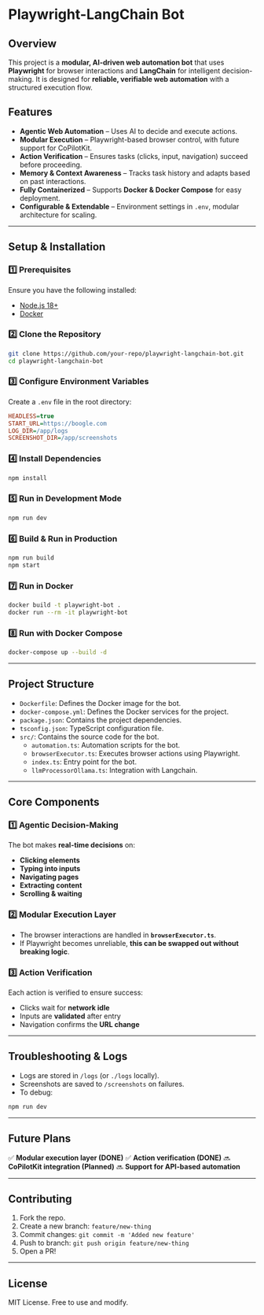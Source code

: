 # Playwright-LangChain Bot

## Overview
This project is a **modular, AI-driven web automation bot** that uses **Playwright** for browser interactions and **LangChain** for intelligent decision-making. It is designed for **reliable, verifiable web automation** with a structured execution flow.

## Features
- **Agentic Web Automation** – Uses AI to decide and execute actions.
- **Modular Execution** – Playwright-based browser control, with future support for CoPilotKit.
- **Action Verification** – Ensures tasks (clicks, input, navigation) succeed before proceeding.
- **Memory & Context Awareness** – Tracks task history and adapts based on past interactions.
- **Fully Containerized** – Supports **Docker & Docker Compose** for easy deployment.
- **Configurable & Extendable** – Environment settings in `.env`, modular architecture for scaling.

---

## Setup & Installation

### 1️⃣ Prerequisites
Ensure you have the following installed:
- [Node.js 18+](https://nodejs.org/)
- [Docker](https://www.docker.com/)

### 2️⃣ Clone the Repository
```sh
git clone https://github.com/your-repo/playwright-langchain-bot.git
cd playwright-langchain-bot
```

### 3️⃣ Configure Environment Variables
Create a `.env` file in the root directory:
```ini
HEADLESS=true
START_URL=https://boogle.com
LOG_DIR=/app/logs
SCREENSHOT_DIR=/app/screenshots
```

### 4️⃣ Install Dependencies
```sh
npm install
```

### 5️⃣ Run in Development Mode
```sh
npm run dev
```

### 6️⃣ Build & Run in Production
```sh
npm run build
npm start
```

### 7️⃣ Run in Docker
```sh
docker build -t playwright-bot .
docker run --rm -it playwright-bot
```

### 8️⃣ Run with Docker Compose
```sh
docker-compose up --build -d
```

---

## Project Structure
- `Dockerfile`: Defines the Docker image for the bot.
- `docker-compose.yml`: Defines the Docker services for the project.
- `package.json`: Contains the project dependencies.
- `tsconfig.json`: TypeScript configuration file.
- `src/`: Contains the source code for the bot.
  - `automation.ts`: Automation scripts for the bot.
  - `browserExecutor.ts`: Executes browser actions using Playwright.
  - `index.ts`: Entry point for the bot.
  - `llmProcessorOllama.ts`: Integration with Langchain.

---

## Core Components

### **1️⃣ Agentic Decision-Making**
The bot makes **real-time decisions** on:
- **Clicking elements**
- **Typing into inputs**
- **Navigating pages**
- **Extracting content**
- **Scrolling & waiting**

### **2️⃣ Modular Execution Layer**
- The browser interactions are handled in **`browserExecutor.ts`**.
- If Playwright becomes unreliable, **this can be swapped out without breaking logic**.

### **3️⃣ Action Verification**
Each action is verified to ensure success:
- Clicks wait for **network idle**
- Inputs are **validated** after entry
- Navigation confirms the **URL change**

---

## Troubleshooting & Logs
- Logs are stored in `/logs` (or `./logs` locally).
- Screenshots are saved to `/screenshots` on failures.
- To debug:
```sh
npm run dev
```

---

## Future Plans
✅ **Modular execution layer (DONE)**
✅ **Action verification (DONE)**
🔜 **CoPilotKit integration (Planned)**
🔜 **Support for API-based automation**

---

## Contributing
1. Fork the repo.
2. Create a new branch: `feature/new-thing`
3. Commit changes: `git commit -m 'Added new feature'`
4. Push to branch: `git push origin feature/new-thing`
5. Open a PR!

---

## License
MIT License. Free to use and modify.

